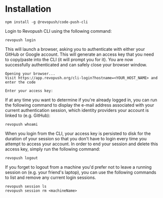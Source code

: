 # Installation

```shell
npm install -g @revopush/code-push-cli
```

Login to Revopush CLI using the following command:

```shell
revopush login
```

This will launch a browser, asking you to authenticate with either your GitHub or Google account. 
This will generate an access key that you need to copy/paste into the CLI (it will prompt you for it). 
You are now successfully authenticated and can safely close your browser window.


```shell
Opening your browser...
Visit https://app.revopush.org/cli-login?hostname=<YOUR_HOST_NAME> and enter the code

Enter your access key:
```

If at any time you want to determine if you're already logged in, you can run the following command to display the e-mail address associated with your current authentication session, which identity providers your account is linked to (e.g. GitHub):

```shell
revopush whoami
```

When you login from the CLI, your access key is persisted to disk for the duration of your session so that you don't have to login every time you attempt to access your account. In order to end your session and delete this access key, simply run the following command:

```shell
revopush logout
```

If you forget to logout from a machine you'd prefer not to leave a running session on (e.g. your friend's laptop), you can use the following commands to list and remove any current login sessions.

```shell
revopush session ls
revopush session rm <machineName>
```
